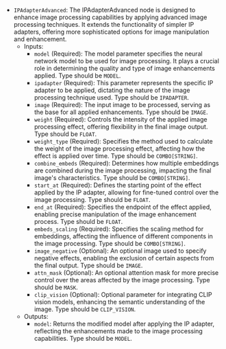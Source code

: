 - `IPAdapterAdvanced`: The IPAdapterAdvanced node is designed to enhance image processing capabilities by applying advanced image processing techniques. It extends the functionality of simpler IP adapters, offering more sophisticated options for image manipulation and enhancement.
    - Inputs:
        - `model` (Required): The model parameter specifies the neural network model to be used for image processing. It plays a crucial role in determining the quality and type of image enhancements applied. Type should be `MODEL`.
        - `ipadapter` (Required): This parameter represents the specific IP adapter to be applied, dictating the nature of the image processing technique used. Type should be `IPADAPTER`.
        - `image` (Required): The input image to be processed, serving as the base for all applied enhancements. Type should be `IMAGE`.
        - `weight` (Required): Controls the intensity of the applied image processing effect, offering flexibility in the final image output. Type should be `FLOAT`.
        - `weight_type` (Required): Specifies the method used to calculate the weight of the image processing effect, affecting how the effect is applied over time. Type should be `COMBO[STRING]`.
        - `combine_embeds` (Required): Determines how multiple embeddings are combined during the image processing, impacting the final image's characteristics. Type should be `COMBO[STRING]`.
        - `start_at` (Required): Defines the starting point of the effect applied by the IP adapter, allowing for fine-tuned control over the image processing. Type should be `FLOAT`.
        - `end_at` (Required): Specifies the endpoint of the effect applied, enabling precise manipulation of the image enhancement process. Type should be `FLOAT`.
        - `embeds_scaling` (Required): Specifies the scaling method for embeddings, affecting the influence of different components in the image processing. Type should be `COMBO[STRING]`.
        - `image_negative` (Optional): An optional image used to specify negative effects, enabling the exclusion of certain aspects from the final output. Type should be `IMAGE`.
        - `attn_mask` (Optional): An optional attention mask for more precise control over the areas affected by the image processing. Type should be `MASK`.
        - `clip_vision` (Optional): Optional parameter for integrating CLIP vision models, enhancing the semantic understanding of the image. Type should be `CLIP_VISION`.
    - Outputs:
        - `model`: Returns the modified model after applying the IP adapter, reflecting the enhancements made to the image processing capabilities. Type should be `MODEL`.
